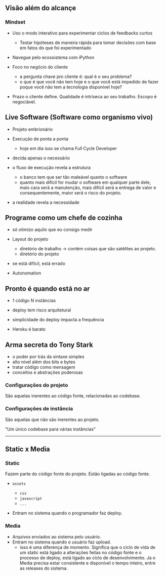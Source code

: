 ## Visão além do alcançe

### Mindset

- Uso o modo interativo para experimentar ciclos de feedbacks curtos
    - Testar hipóteses de maneira rápida para tomar decisões com base em fatos do que foi experimentado

- Navegue pelo ecossistema com iPython

- Foco no negócio do cliente
    - a pergunta chave pro cliente é: qual é o seu problema?
    - o que é que você não tem hoje e o que você está impedido de fazer poque você não tem a tecnologia disponível hoje?

- Prazo o cliente define. Qualidade é intríseca ao seu trabalho. Escopo é negociável.

## Live Software (Software como organismo vivo)

- Projeto embrionário

- Execução de ponta a ponta
    - hoje em dia isso se chama Full Cycle Developer
    
- decida apenas o necessário

- o fluxo de execução revela a estrutura
    - o banco tem que ser tão maleável quanto o software
    - quanto mais difícil for mudar o software em qualquer parte dele,
      mais cara será a manutenção,
      mais difícil será a entrega de valor e consequentemente, maior será o risco do projeto.

- a realidade revela a necessidade

## Programe como um chefe de cozinha

- só otimizo aquilo que eu consigo medir

- Layout do projeto
    - diretório de trabalho -> contém coisas que são satélites ao projeto.
    - diretório do projeto
    
- se está difícil, está errado

- Autonomation

## Pronto é quando está no ar

- 1 código N instâncias

- deploy tem risco arquitetural

- simplicidade do deploy impacta a frequência

- Heroku é barato

## Arma secreta do Tony Stark

- o poder por trás da sintaxe simples
- alto nível além dos bits e bytes
- tratar código como mensagem
- conceitos e abstrações poderosas

### Configurações do projeto

São aquelas inerentes ao código fonte, relacionadas ao codebase.

### Configurações de instância

São aquelas que não são inerentes ao projeto.

"Um único codebase para várias instâncias"

---

## Static x Media

### Static

Fazem parte do código fonte do projeto. Estão ligadas ao código fonte.

- `assets`
    - `css`
    - `javascript`
    - `...`

- Entram no sistema quando o programador faz deploy.

### Media

- Arquivos enviados ao sistema pelo usuário.
- Entram no sistema quando o usuário faz upload.
    - isso é uma diferença de momento. Significa que o ciclo de vida de um static está ligado a alterações
      feitas no código fonte e o processo de deploy, está ligado ao ciclo de desenvolvimento.
      Ja o Media precisa estar consistente e disponível o tempo inteiro, entre as releases do sistema.

